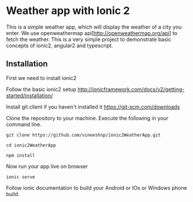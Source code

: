 # Weather app with Ionic 2


This is a simple weather app, which will display the weather of a city you enter.
We use openweathermap api[http://openweathermap.org/api] to fetch the weather.
This is a very simple project to demonstrate basic concepts of ionic2, angular2
and typescript.




## Installation

First we need to install ionic2

Follow the basic ionic2 setup
http://ionicframework.com/docs/v2/getting-started/installation/

Install git client if you haven't installed it
https://git-scm.com/downloads

Clone the repository to your machine. Execute the following in your command line.
```
git clone https://github.com/vineeshnp/ionic2WeatherApp.git

cd ionic2WeatherApp

npm install
```


Now run your app live on browser
```
ionic serve
```

Follow ionic documentation to build your Android or IOs or Windows phone build.

